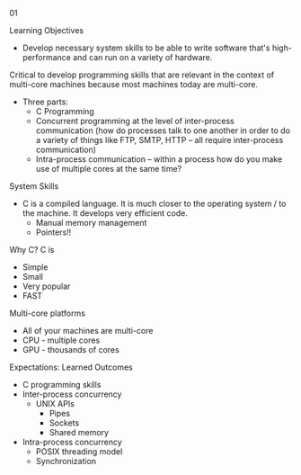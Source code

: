 01

Learning Objectives
- Develop necessary system skills to be able to write software that's high-performance and can run on a variety of hardware.

Critical to develop programming skills that are relevant in the context of multi-core machines because most machines today are multi-core.

- Three parts:
	- C Programming
	- Concurrent programming at the level of inter-process communication (how do processes talk to one another in order to do a variety of things like FTP, SMTP, HTTP – all require inter-process communication)
	- Intra-process communication – within a process how do you make use of multiple cores at the same time?


System Skills
- C is a compiled language. It is much closer to the operating system / to the machine. It develops very efficient code.
	- Manual memory management
	- Pointers!! 


Why C?
C is
- Simple
- Small
- Very popular
- FAST

Multi-core platforms
- All of your machines are multi-core
- CPU - multiple cores
- GPU - thousands of cores


Expectations: Learned Outcomes
- C programming skills
- Inter-process concurrency
	- UNIX APIs
		- Pipes
		- Sockets
		- Shared memory
- Intra-process concurrency
	- POSIX threading model
	- Synchronization